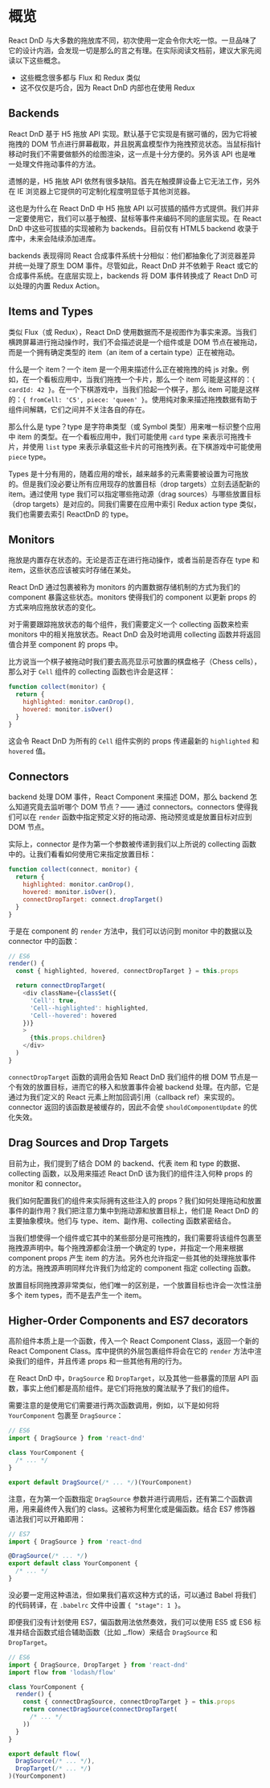 概览
===

React DnD 与大多数的拖放库不同，初次使用一定会令你大吃一惊。一旦品味了它的设计内涵，会发现一切是那么的言之有理。在实际阅读文档前，建议大家先阅读以下这些概念。

* 这些概念很多都与 Flux 和 Redux 类似
* 这不仅仅是巧合，因为 React DnD 内部也在使用 Redux

## Backends

React DnD 基于 H5 拖放 API 实现。默认基于它实现是有据可循的，因为它将被拖拽的 DOM 节点进行屏幕截取，并且脱离盒模型作为拖拽预览状态。当鼠标指针移动时我们不需要做额外的绘图渲染，这一点是十分方便的。另外该 API 也是唯一处理文件拖动事件的方法。

遗憾的是，H5 拖放 API 依然有很多缺陷。首先在触摸屏设备上它无法工作，另外在 IE 浏览器上它提供的可定制化程度明显低于其他浏览器。

这也是为什么在 React DnD 中 H5 拖放 API 以可拔插的插件方式提供。我们并非一定要使用它，我们可以基于触摸、鼠标等事件来编码不同的底层实现。在 React DnD 中这些可拔插的实现被称为 backends。目前仅有 HTML5 backend 收录于库中，未来会陆续添加进库。

backends 表现得同 React 合成事件系统十分相似：他们都抽象化了浏览器差异并统一处理了原生 DOM 事件。尽管如此，React DnD 并不依赖于 React 或它的合成事件系统。在底层实现上，backends 将 DOM 事件转换成了 React DnD 可以处理的内置 Redux Action。

## Items and Types

类似 Flux（或 Redux），React DnD 使用数据而不是视图作为事实来源。当我们横跨屏幕进行拖动操作时，我们不会描述说是一个组件或是 DOM 节点在被拖动，而是一个拥有确定类型的 item（an item of a certain type）正在被拖动。

什么是一个 item？一个 item 是一个用来描述什么正在被拖拽的纯 js 对象。例如，在一个看板应用中，当我们拖拽一个卡片，那么一个 item 可能是这样的：`{ cardId: 42 }`。在一个下棋游戏中，当我们拾起一个棋子，那么 item 可能是这样的：`{ fromCell: 'C5', piece: 'queen' }`。使用纯对象来描述拖拽数据有助于组件间解耦，它们之间并不关注各自的存在。

那么什么是 type？type 是字符串类型（或 Symbol 类型）用来唯一标识整个应用中 item 的类型。在一个看板应用中，我们可能使用 `card` type 来表示可拖拽卡片，并使用 `list` type 来表示承载这些卡片的可拖拽列表。在下棋游戏中可能使用 `piece` type。

Types 是十分有用的，随着应用的增长，越来越多的元素需要被设置为可拖放的。但是我们没必要让所有应用现存的放置目标（drop targets）立刻去适配新的 item。通过使用 type 我们可以指定哪些拖动源（drag sources）与哪些放置目标（drop targets）是对应的。同我们需要在应用中索引 Redux action type 类似，我们也需要去索引 ReactDnD 的 type。

## Monitors

拖放是内置存在状态的。无论是否正在进行拖动操作，或者当前是否存在 type 和 item，这些状态应该被实时存储在某处。

React DnD 通过包裹被称为 monitors 的内置数据存储机制的方式为我们的 component 暴露这些状态。monitors 使得我们的 component 以更新 props 的方式来响应拖放状态的变化。

对于需要跟踪拖放状态的每个组件，我们需要定义一个 collecting 函数来检索 monitors 中的相关拖放状态。React DnD 会及时地调用 collecting 函数并将返回值合并至 component 的 props 中。

比方说当一个棋子被拖动时我们要去高亮显示可放置的棋盘格子（Chess cells），那么对于 `Cell` 组件的 collecting 函数也许会是这样：

```javascript
function collect(monitor) {
  return {
    highlighted: monitor.canDrop(),
    hovered: monitor.isOver()
  }
}
```

这会令 React DnD 为所有的 `Cell` 组件实例的 props 传递最新的 `highlighted` 和 `hovered` 值。

## Connectors

backend 处理 DOM 事件，React Component 来描述 DOM，那么 backend 怎么知道究竟去监听哪个 DOM 节点？—— 通过 connectors。connectors 使得我们可以在 `render` 函数中指定预定义好的拖动源、拖动预览或是放置目标对应到 DOM 节点。

实际上，connector 是作为第一个参数被传递到我们以上所说的 collecting 函数中的。让我们看看如何使用它来指定放置目标：

```javascript
function collect(connect, monitor) {
  return {
    highlighted: monitor.canDrop(),
    hovered: monitor.isOver(),
    connectDropTarget: connect.dropTarget()
  }
}
```

于是在 component 的 `render` 方法中，我们可以访问到 monitor 中的数据以及 connector 中的函数：

```javascript
// ES6
render() {
  const { highlighted, hovered, connectDropTarget } = this.props

  return connectDropTarget(
    <div className={classSet({
      'Cell': true,
      'Cell--highlighted': highlighted,
      'Cell--hovered': hovered
    })}
    >
      {this.props.children}
    </div>
  )
}
```

`connectDropTarget` 函数的调用会告知 React DnD 我们组件的根 DOM 节点是一个有效的放置目标，进而它的移入和放置事件会被 backend 处理。在内部，它是通过为我们定义的 React 元素上附加回调引用（callback ref）来实现的。connector 返回的该函数是被缓存的，因此不会使 `shouldComponentUpdate` 的优化失效。

## Drag Sources and Drop Targets

目前为止，我们提到了结合 DOM 的 backend、代表 item 和 type 的数据、collecting 函数，以及用来描述 React DnD 该为我们的组件注入何种 props 的 monitor 和 connector。

我们如何配置我们的组件来实际拥有这些注入的 props？我们如何处理拖动和放置事件的副作用？我们把注意力集中到拖动源和放置目标上，他们是 React DnD 的主要抽象模块。他们与 type、item、副作用、collecting 函数紧密结合。

当我们想使得一个组件或它其中的某些部分是可拖拽的，我们需要将该组件包裹至拖拽源声明中。每个拖拽源都会注册一个确定的 type，并指定一个用来根据 component props 产生 item 的方法。另外也允许指定一些其他的处理拖放事件的方法。拖拽源声明同样允许我们为给定的 component 指定 collecting 函数。

放置目标同拖拽源非常类似，他们唯一的区别是，一个放置目标也许会一次性注册多个 item types，而不是去产生一个 item。

## Higher-Order Components and ES7 decorators

高阶组件本质上是一个函数，传入一个 React Component Class，返回一个新的 React Component Class。库中提供的外层包裹组件将会在它的 `render` 方法中渲染我们的组件，并且传递 props 和一些其他有用的行为。

在 React DnD 中，`DragSource` 和 `DropTarget`，以及其他一些暴露的顶层 API 函数，事实上他们都是高阶组件。是它们将拖放的魔法赋予了我们的组件。

需要注意的是使用它们需要进行两次函数调用，例如，以下是如何将 `YourComponent` 包裹至 `DragSource`：

```javascript
// ES6
import { DragSource } from 'react-dnd'

class YourComponent {
  /* ... */
}

export default DragSource(/* ... */)(YourComponent)
```

注意，在为第一个函数指定 `DragSource` 参数并进行调用后，还有第二个函数调用，用来最终传入我们的 class。这被称为柯里化或是偏函数。结合 ES7 修饰器语法我们可以开箱即用：

```javascript
// ES7
import { DragSource } from 'react-dnd

@DragSource(/* ... */)
export default class YourComponent {
  /* ... */
}
```

没必要一定用这种语法，但如果我们喜欢这种方式的话，可以通过 Babel 将我们的代码转译，在 `.babelrc` 文件中设置 `{ "stage": 1 }`。

即便我们没有计划使用 ES7，偏函数用法依然奏效，我们可以使用 ES5 或 ES6 标准并结合函数式组合辅助函数（比如 _.flow）来结合 `DragSource` 和 `DropTarget`。

```javascript
// ES6
import { DragSource, DropTarget } from 'react-dnd'
import flow from 'lodash/flow'

class YourComponent {
  render() {
    const { connectDragSource, connectDropTarget } = this.props
    return connectDragSource(connectDropTarget(
      /* ... */
    ))
  }
}

export default flow(
  DragSource(/* ... */),
  DropTarget(/* ... */)
)(YourComponent)
```
